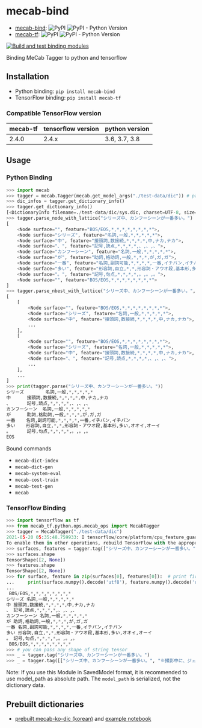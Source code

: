 # mecab-bind

* [mecab-bind](https://pypi.org/project/mecab-bind/): ![PyPI](https://img.shields.io/pypi/v/mecab-bind) ![PyPI - Python Version](https://img.shields.io/pypi/pyversions/mecab-bind)
* [mecab-tf](https://pypi.org/project/mecab-tf/): ![PyPI](https://img.shields.io/pypi/v/mecab-tf) ![PyPI - Python Version](https://img.shields.io/pypi/pyversions/mecab-tf)

[![Build and test binding modules](https://github.com/jeongukjae/mecab-bind/actions/workflows/build-and-test.yml/badge.svg)](https://github.com/jeongukjae/mecab-bind/actions/workflows/build-and-test.yml)

Binding MeCab Tagger to python and tensorflow

## Installation

* Python binding: `pip install mecab-bind`
* TensorFlow binding: `pip install mecab-tf`

### Compatible TensorFlow version

|mecab-tf|tensorflow version|python version|
|---|---|---|
|2.4.0|2.4.x|3.6, 3.7, 3.8|

## Usage

### Python Binding

```python
>>> import mecab
>>> tagger = mecab.Tagger(mecab.get_model_args("./test-data/dic")) # pass dictionary path instead of "./test-data/dic"
>>> dic_infos = tagger.get_dictionary_info()
>>> tagger.get_dictionary_info()
[<DictionaryInfo filename=./test-data/dic/sys.dic, charset=UTF-8, size=4335, type=0, lsize=346, rsize=346, version=102>]
>>> tagger.parse_node_with_lattice("シリーズ中、カンフーシーンが一番多い。")
[
    <Node surface="", feature="BOS/EOS,*,*,*,*,*,*,*,*">,
    <Node surface="シリーズ", feature="名詞,一般,*,*,*,*,*">,
    <Node surface="中", feature="接頭詞,数接続,*,*,*,*,中,ナカ,ナカ">,
    <Node surface="、", feature="記号,読点,*,*,*,*,、,、,、">,
    <Node surface="カンフーシーン", feature="名詞,一般,*,*,*,*,*">,
    <Node surface="が", feature="助詞,格助詞,一般,*,*,*,が,ガ,ガ">,
    <Node surface="一番", feature="名詞,副詞可能,*,*,*,*,一番,イチバン,イチバン">,
    <Node surface="多い", feature="形容詞,自立,*,*,形容詞・アウオ段,基本形,多い,オオイ,オーイ">,
    <Node surface="。", feature="記号,句点,*,*,*,*,。,。,。">,
    <Node surface="", feature="BOS/EOS,*,*,*,*,*,*,*,*">
]
>>> tagger.parse_nbest_with_lattice("シリーズ中、カンフーシーンが一番多い。", 10)
[
    [
        <Node surface="", feature="BOS/EOS,*,*,*,*,*,*,*,*">,
        <Node surface="シリーズ", feature="名詞,一般,*,*,*,*,*">,
        <Node surface="中", feature="接頭詞,数接続,*,*,*,*,中,ナカ,ナカ">,
        ...
    ],
    [
        <Node surface="", feature="BOS/EOS,*,*,*,*,*,*,*,*">,
        <Node surface="シリーズ", feature="名詞,一般,*,*,*,*,*">,
        <Node surface="中", feature="接頭詞,数接続,*,*,*,*,中,ナカ,ナカ">,
        <Node surface="、", feature="記号,読点,*,*,*,*,、,、,、">,
        ...
    ],
    ...
]
>>> print(tagger.parse("シリーズ中、カンフーシーンが一番多い。"))
シリーズ        名詞,一般,*,*,*,*,*
中      接頭詞,数接続,*,*,*,*,中,ナカ,ナカ
、      記号,読点,*,*,*,*,、,、,、
カンフーシーン  名詞,一般,*,*,*,*,*
が      助詞,格助詞,一般,*,*,*,が,ガ,ガ
一番    名詞,副詞可能,*,*,*,*,一番,イチバン,イチバン
多い    形容詞,自立,*,*,形容詞・アウオ段,基本形,多い,オオイ,オーイ
。      記号,句点,*,*,*,*,。,。,。
EOS

```

Bound commands

* `mecab-dict-index`
* `mecab-dict-gen`
* `mecab-system-eval`
* `mecab-cost-train`
* `mecab-test-gen`
* `mecab`

### TensorFlow Binding

```python
>>> import tensorflow as tf
>>> from mecab_tf.python.ops.mecab_ops import MecabTagger
>>> tagger = MecabTagger("./test-data/dic")
2021-05-20 05:35:48.759933: I tensorflow/core/platform/cpu_feature_guard.cc:142] This TensorFlow binary is optimized with oneAPI Deep Neural Network Library (oneDNN) to use the following CPU instructions in performance-critical operations:  AVX2 FMA
To enable them in other operations, rebuild TensorFlow with the appropriate compiler flags.
>>> surfaces, features = tagger.tag(["シリーズ中、カンフーシーンが一番多い。", "※撮影中に、ジェット・リーが失踪。"])
>>> surfaces.shape
TensorShape([2, None])
>>> features.shape
TensorShape([2, None])
>>> for surface, feature in zip(surfaces[0], features[0]):  # print first sentence
...     print(surface.numpy().decode('utf8'), feature.numpy().decode('utf8'))
...
 BOS/EOS,*,*,*,*,*,*,*,*
シリーズ 名詞,一般,*,*,*,*,*
中 接頭詞,数接続,*,*,*,*,中,ナカ,ナカ
、 記号,読点,*,*,*,*,、,、,、
カンフーシーン 名詞,一般,*,*,*,*,*
が 助詞,格助詞,一般,*,*,*,が,ガ,ガ
一番 名詞,副詞可能,*,*,*,*,一番,イチバン,イチバン
多い 形容詞,自立,*,*,形容詞・アウオ段,基本形,多い,オオイ,オーイ
。 記号,句点,*,*,*,*,。,。,。
 BOS/EOS,*,*,*,*,*,*,*,*
>>> # you can pass any shape of string tensor
>>> _ = tagger.tag("シリーズ中、カンフーシーンが一番多い。")
>>> _ = tagger.tag([["シリーズ中、カンフーシーンが一番多い。", "※撮影中に、ジェット・リーが失踪。"]])
```

Note: If you use this Module in SavedModel format, it is recommended to use model_path as absolute path.
      The `model_path` is serialized, not the dictionary data.

## Prebuilt dictionaries

* [prebuilt mecab-ko-dic (korean)](https://github.com/jeongukjae/mecab-ko-dic-prebuilt) and [example notebook](https://github.com/jeongukjae/mecab-ko-dic-prebuilt/blob/main/example-of-mecab-ko-dic-prebuilt--and-mecab-tf.ipynb)
